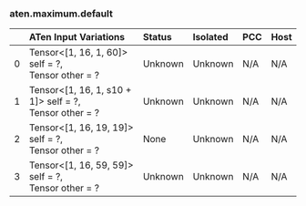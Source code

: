 ### aten.maximum.default
|    | ATen Input Variations                                     | Status   | Isolated   | PCC   | Host   |
|---:|:----------------------------------------------------------|:---------|:-----------|:------|:-------|
|  0 | Tensor<[1, 16, 1, 60]> self = ?,<br>Tensor other = ?      | Unknown  | Unknown    | N/A   | N/A    |
|  1 | Tensor<[1, 16, 1, s10 + 1]> self = ?,<br>Tensor other = ? | Unknown  | Unknown    | N/A   | N/A    |
|  2 | Tensor<[1, 16, 19, 19]> self = ?,<br>Tensor other = ?     | None     | Unknown    | N/A   | N/A    |
|  3 | Tensor<[1, 16, 59, 59]> self = ?,<br>Tensor other = ?     | Unknown  | Unknown    | N/A   | N/A    |

